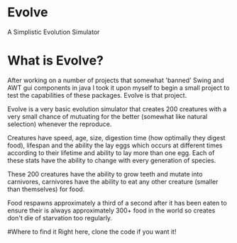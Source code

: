 # Evolve
A Simplistic Evolution Simulator

# What is Evolve?
After working on a number of projects that somewhat 'banned' Swing and AWT gui components in java I took it upon myself to begin a small project to test the capabilities of these packages. Evolve is that project. 

Evolve is a very basic evolution simulator that creates 200 creatures with a very small chance of mutuating for the better (somewhat like natural selection) whenever the reproduce. 

Creatures have speed, age, size, digestion time (how optimally they digest food), lifespan and the ability the lay eggs which occurs at different times according to their lifetime and ability to lay more than one egg. Each of these stats have the ability to change with every generation of species. 

These 200 creatures have the ability to grow teeth and mutate into carnivores, carnivores have the ability to eat any other creature (smaller than themselves) for food. 

Food respawns approximately a third of a second after it has been eaten to ensure their is always approximately 300+ food in the world so creates don't die of starvation too regularly. 

#Where to find it
Right here, clone the code if you want it!
